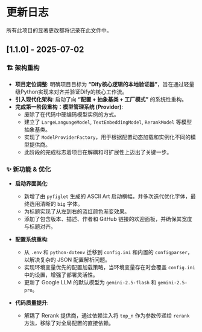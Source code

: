 # 更新日志

所有此项目的显著更改都将记录在此文件中。

## [1.1.0] - 2025-07-02

### 🏗️ 架构重构

- **项目定位调整**: 明确项目目标为 **“Dify核心逻辑的本地验证器”**，旨在通过轻量级Python实现来对齐并验证Dify的核心工作流。
- **引入现代化架构**: 启动了向 **“配置 + 抽象基类 + 工厂模式”** 的系统性重构。
- **完成第一阶段重构：模型管理系统 (Provider)**:
  - 废除了在代码中硬编码模型实例的方式。
  - 建立了 `LargeLanguageModel`, `TextEmbeddingModel`, `RerankModel` 等模型抽象基类。
  - 实现了 `ModelProviderFactory`，用于根据配置动态加载和实例化不同的模型提供商。
  - 此阶段的完成标志着项目在解耦和可扩展性上迈出了关键一步。

### ✨ 新功能 & 优化

- **启动界面美化**:
  - 新增了由 `pyfiglet` 生成的 ASCII Art 启动横幅，并多次迭代优化字体，最终选用清晰的 `big` 字体。
  - 为标题实现了从左到右的蓝红颜色渐变效果。
  - 添加了包含版本、描述、作者和 GitHub 链接的欢迎面板，并确保其宽度与标题对齐。

- **配置系统重构**:
  - 从 `.env` 和 `python-dotenv` 迁移到 `config.ini` 和内置的 `configparser`，以解决复杂的 JSON 配置解析问题。
  - 实现环境变量优先的配置加载策略，当环境变量存在时会覆盖 `config.ini` 中的设置，增强了部署灵活性。
  - 更新了 Google LLM 的默认模型为 `gemini-2.5-flash` 和 `gemini-2.5-pro`。

- **代码质量提升**:
  - 解耦了 Rerank 提供商，通过依赖注入将 `top_n` 作为参数传递给 `rerank` 方法，移除了对全局配置的直接依赖。